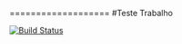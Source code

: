 ===================
#Teste Trabalho 


[![Build Status](https://travis-ci.com/andersontonon/Teste-trabalho.svg?branch=master)](https://travis-ci.com/andersontonon/Teste-trabalho)